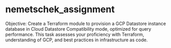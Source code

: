 # nemetschek_assignment
Objective: Create a Terraform module to provision a GCP Datastore instance database in Cloud Datastore Compatibility mode, optimized for query performance. This task assesses your proficiency with Terraform, understanding of GCP, and best practices in infrastructure as code.
